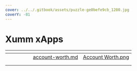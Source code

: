 ```yaml
---
cover: ../../.gitbook/assets/puzzle-ge0befe9cb_1280.jpg
coverY: -81
---
```


# Xumm xApps

<table data-view="cards"><thead><tr><th></th><th></th><th></th><th data-type="content-ref"></th><th data-type="files"></th><th data-hidden data-card-target data-type="content-ref"></th><th data-hidden data-card-cover data-type="files"></th></tr></thead><tbody><tr><td></td><td></td><td></td><td></td><td></td><td><a href="account-worth.md">account-worth.md</a></td><td><a href="../../.gitbook/assets/Account Worth.png">Account Worth.png</a></td></tr><tr><td></td><td></td><td></td><td></td><td></td><td></td><td></td></tr><tr><td></td><td></td><td></td><td></td><td></td><td></td><td></td></tr></tbody></table>
